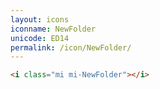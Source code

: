 ```yaml
---
layout: icons
iconname: NewFolder
unicode: ED14
permalink: /icon/NewFolder/
---
```


``` html
<i class="mi mi-NewFolder"></i>
```

